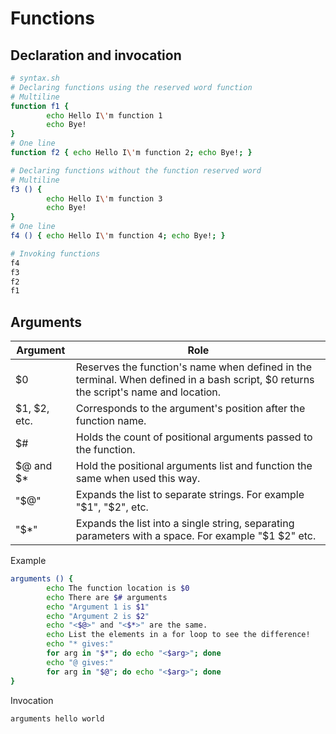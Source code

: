 # Functions

## Declaration and invocation

```bash
# syntax.sh
# Declaring functions using the reserved word function
# Multiline
function f1 {
        echo Hello I\'m function 1
        echo Bye!
}
# One line
function f2 { echo Hello I\'m function 2; echo Bye!; }

# Declaring functions without the function reserved word
# Multiline
f3 () { 
        echo Hello I\'m function 3
        echo Bye!
}
# One line
f4 () { echo Hello I\'m function 4; echo Bye!; }

# Invoking functions
f4
f3
f2
f1
```

## Arguments

|Argument|Role|
|--- |--- |
|$0|Reserves the function's name when defined in the terminal. When defined in a bash script, $0 returns the script's name and location.|
|$1, $2, etc.|Corresponds to the argument's position after the function name.|
|$#|Holds the count of positional arguments passed to the function.|
|$@ and $*|Hold the positional arguments list and function the same when used this way.|
|"$@"|Expands the list to separate strings. For example "$1", "$2", etc.|
|"$*"|Expands the list into a single string, separating parameters with a space. For example "$1 $2" etc.|

Example
```bash
arguments () {
        echo The function location is $0
        echo There are $# arguments
        echo "Argument 1 is $1"
        echo "Argument 2 is $2"
        echo "<$@>" and "<$*>" are the same.
        echo List the elements in a for loop to see the difference!
        echo "* gives:"
        for arg in "$*"; do echo "<$arg>"; done
        echo "@ gives:"
        for arg in "$@"; do echo "<$arg>"; done
}
```
Invocation
```bash
arguments hello world


```


